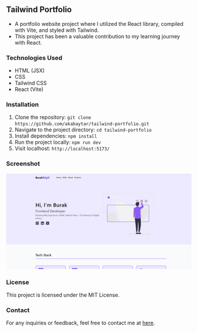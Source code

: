 ## Tailwind Portfolio

- A portfolio website project where I utilized the React library, compiled with Vite, and styled with Tailwind.
- This project has been a valuable contribution to my learning journey with React.

### Technologies Used

- HTML (JSX)
- CSS
- Tailwind CSS
- React (Vite)

### Installation

1. Clone the repository:
   `git clone https://github.com/akabaytar/tailwind-portfolio.git`
2. Navigate to the project directory:
   `cd tailwind-portfolio`
3. Install dependencies:
   `npm install`
4. Run the project locally:
   `npm run dev`
5. Visit localhost:
   `http://localhost:5173/`

### Screenshot

![Screenshot](/public/screenshot.png)

### License

This project is licensed under the MIT License.

### Contact

For any inquiries or feedback, feel free to contact me at [here](mailto:contact@burakbilgili.co.uk).
